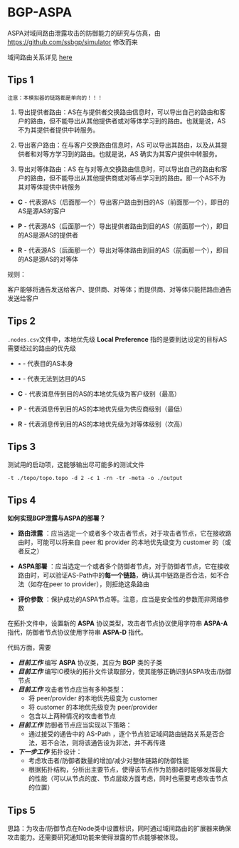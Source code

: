 # BGP-ASPA

ASPA对域间路由泄露攻击的防御能力的研究与仿真，由 https://github.com/ssbgp/simulator 修改而来

域间路由关系详见 [here](https://www.cs.princeton.edu/~jrex/papers/sigmetrics00.long.pdf)

## Tips 1

    注意：本模拟器的链路都是单向的！！！

1. 导出提供者路由：AS在与提供者交换路由信息时，可以导出自己的路由和客户的路由，但不能导出从其他提供者或对等体学习到的路由。也就是说，AS 不为其提供者提供中转服务。

2. 导出客户路由：在与客户交换路由信息时，AS 可以导出其路由，以及从其提供者和对等方学习到的路由。也就是说，AS 确实为其客户提供中转服务。

3. 导出对等体路由：AS 在与对等点交换路由信息时，可以导出自己的路由和客户的路由，但不能导出从其他提供商或对等点学习到的路由。即一个AS不为其对等体提供中转服务

- **C** - 代表源AS（后面那一个）导出客户路由到目的AS（前面那一个），即目的AS是源AS的客户

- **P** - 代表源AS（后面那一个）导出提供者路由到目的AS（前面那一个），即目的AS是源AS的提供者

- **R** - 代表源AS（后面那一个）导出对等体路由到目的AS（前面那一个），即目的AS是源AS的对等体

规则：

客户能够将通告发送给客户、提供商、对等体；而提供商、对等体只能把路由通告发送给客户

## Tips 2

`.nodes.csv`文件中，本地优先级 **Local Preference** 指的是要到达设定的目标AS需要经过的路由的优先级

- **◦** - 代表目的AS本身

- **•** - 代表无法到达目的AS

- **C** - 代表消息传到目的AS的本地优先级为客户级别（最高）

- **P** - 代表消息传到目的AS的本地优先级为供应商级别（最低）

- **R** - 代表消息传到目的AS的本地优先级为对等体级别（次高）

## Tips 3

测试用的启动项，这能够输出尽可能多的测试文件

````
-t ./topo/topo.topo -d 2 -c 1 -rn -tr -meta -o ./output
````

## Tips 4

**如何实现BGP泄露与ASPA的部署？**

- **路由泄露** ：应当选定一个或者多个攻击者节点，对于攻击者节点，它在接收路由时，可能可以将来自 peer 和 provider 的本地优先级变为 customer 的（或者反之）

- **ASPA部署** ：应当选定一个或者多个防御者节点，对于防御者节点，它在接收路由时，可以验证AS-Path中的**每一个链路**，确认其中链路是否合法，如不合法（如存在peer to provider），则拒绝这条路由

- **评价参数** ：保护成功的ASPA节点等。注意，应当是安全性的参数而非网络参数

在拓扑文件中，设置新的 **ASPA** 协议类型，攻击者节点协议使用字符串 **ASPA-A** 指代，防御者节点协议使用字符串 **ASPA-D** 指代。

代码方面，需要

- ***目前工作*** 编写 **ASPA** 协议类，其应为 **BGP** 类的子类
- ***目前工作*** 编写IO模块的拓扑文件读取部分，使其能够正确识别ASPA攻击/防御节点
- ***目前工作*** 攻击者节点应当有多种类型：
    - 将 peer/provider 的本地优先级变为 customer
    - 将 customer 的本地优先级变为 peer/provider
    - 包含以上两种情况的攻击者节点
- ***目前工作*** 防御者节点应当实现以下策略：
    - 通过接受的通告中的 AS-Path ，逐个节点验证域间路由链路关系是否合法，若不合法，则将该通告设为非法，并不再传递
- ***下一步工作*** 拓扑设计：
    - 考虑攻击者/防御者数量的增加/减少对整体链路的防御性能
    - 根据拓扑结构，分析出主要节点，使得该节点作为防御者时能够发挥最大的性能（可以从节点的度、节点层级方面考虑，同时也需要考虑攻击节点的位置）

## Tips 5

思路：为攻击/防御节点在Node类中设置标识，同时通过域间路由的扩展器来确保攻击能力。还需要研究通知功能来使得泄露的节点能够被体现。